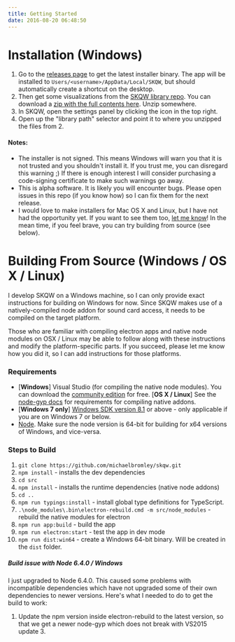 ```yaml
---
title: Getting Started
date: 2016-08-20 06:48:50
---
```


# Installation (Windows)

1. Go to the [releases page](https://github.com/michaelbromley/skqw/releases) to get the latest installer binary. The app will be installed to `Users/<username>/AppData/Local/SKQW`, but should automatically create a shortcut on the desktop.
2. Then get some visualizations from the [SKQW library repo](https://github.com/michaelbromley/skqw-library). You can download a [zip with the full contents here](https://github.com/michaelbromley/skqw-library/archive/master.zip). Unzip somewhere.
3. In SKQW, open the settings panel by clicking the icon in the top right.
4. Open up the "library path" selector and point it to where you unzipped the files from 2.

#### Notes:
* The installer is not signed. This means Windows will warn you that it is not trusted and you shouldn't install it. If you trust me, you can disregard this warning ;) If there is enough interest I will consider purchasing a code-signing certificate to make such warnings go away.
* This is alpha software. It is likely you will encounter bugs. Please open issues in this repo (if you know how) so I can fix them for the next release.
* I would love to make installers for Mac OS X and Linux, but I have not had the opportunity yet. If you want to see them too, [let me know](https://twitter.com/michlbrmly)! In the mean time, if you feel brave, you can try building from source (see below).

# Building From Source (Windows / OS X / Linux)

I develop SKQW on a Windows machine, so I can only provide exact instructions for building on Windows for now. Since SKQW makes use of a natively-compiled node addon for sound card access, it needs to be compiled on the target platform.

Those who are familiar with compiling electron apps and native node modules on OSX / Linux may be able to follow along with these instructions and modify the platform-specific parts. If you succeed, please let me know how you did it, so I can add instructions for those platforms.

### Requirements

- [**Windows**] Visual Studio (for compiling the native node modules). You can download the [community edition](https://www.visualstudio.com/en-us/products/visual-studio-community-vs.aspx) for free. [**OS X / Linux**] See the [node-gyp docs](https://github.com/nodejs/node-gyp#installation) for requirements for compiling native addons.
- [**Windows 7 only**] [Windows SDK version 8.1](https://developer.microsoft.com/en-us/windows/downloads/windows-8-1-sdk) or above - only applicable if you are on Windows 7 or below.
- [Node](https://nodejs.org/en/). Make sure the node version is 64-bit for building for x64 versions of Windows, and vice-versa.

### Steps to Build

1. `git clone https://github.com/michaelbromley/skqw.git`
2. `npm install` - installs the dev dependencies
3. `cd src`
4. `npm install` - installs the runtime dependencies (native node addons)
5. `cd ..`
7. `npm run typings:install` - install global type definitions for TypeScript.
6. `.\node_modules\.bin\electron-rebuild.cmd -m src/node_modules` - rebuild the native modules for electron
7. `npm run app:build` - build the app
8. `npm run electron:start` - test the app in dev mode
9. `npm run dist:win64` - create a Windows 64-bit binary. Will be created in the `dist` folder.

##### Build issue with Node 6.4.0 / Windows

I just upgraded to Node 6.4.0. This caused some problems with incompatible dependencies which have not upgraded some of their own dependencies to newer versions. Here's what I needed to do to get the build to work:

1. Update the npm version inside electron-rebuild to the latest version, so that we get a newer node-gyp which does not break with VS2015 update 3.
